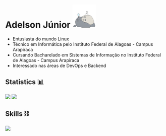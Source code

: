# Adelson Júnior <img width="75" height="75" src=https://raw.githubusercontent.com/adelsonsljunior/adelsonsljunior/main/img/totoro.gif>

+ Entusiasta do mundo Linux
+ Técnico em Informática pelo Instituto Federal de Alagoas - Campus Arapiraca
+ Cursando Bacharelado em Sistemas de Informação no Instituto Federal de Alagoas - Campus Arapiraca
+ Interessado nas áreas de DevOps e Backend

## Statistics 📊

![](http://github-profile-summary-cards.vercel.app/api/cards/stats?username=adelsonsljunior&theme=nord_dark)
![](http://github-profile-summary-cards.vercel.app/api/cards/repos-per-language?username=adelsonsljunior&theme=nord_dark&exclude=html)

## Skills ⛓️

<img src="https://skillicons.dev/icons?i=linux,bash,python,java,mysql,postgres,mongodb,git,github,docker," />
